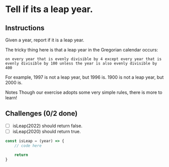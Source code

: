 # Tell if its a leap year.

## Instructions

Given a year, report if it is a leap year.

The tricky thing here is that a leap year in the Gregorian calendar occurs:

`on every year that is evenly divisible by 4 except every year that is evenly divisible by 100 unless the year is also evenly divisible by 400`

For example, 1997 is not a leap year, but 1996 is. 1900 is not a leap year, but 2000 is.

Notes Though our exercise adopts some very simple rules, there is more to learn!

## Challenges (0/2 done)

- [ ] isLeap(2022) should return false.
- [ ] isLeap(2020) should return true.

```js
const isLeap = (year) => {
	// code here

	return
}
```
